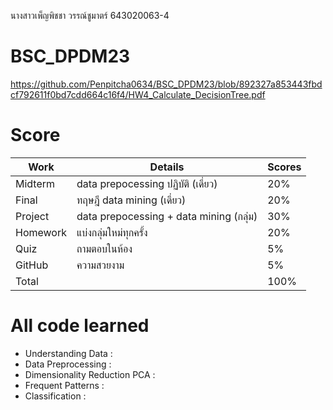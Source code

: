 นางสาวเพ็ญพิชชา วรรณ์ชูมาตร์ 643020063-4
# BSC_DPDM23

https://github.com/Penpitcha0634/BSC_DPDM23/blob/892327a853443fbdcf792611f0bd7cdd664c16f4/HW4_Calculate_DecisionTree.pdf

# Score
| **Work** | **Details** | **Scores** |
|---- | ---- | ---- |
| Midterm | data prepocessing ปฏิบัติ (เดี่ยว) | 20% |
| Final | ทฤษฎี data mining (เดี่ยว) | 20%
| Project | data prepocessing + data mining (กลุ่ม) | 30%
| Homework | แบ่งกลุ่มใหม่ทุกครั้ง | 20%
| Quiz | ถามตอบในห้อง | 5%
| GitHub | ความสวยงาม | 5%
| Total |  | 100% |

# All code learned
- Understanding Data :
- Data Preprocessing :
- Dimensionality Reduction PCA :
- Frequent Patterns :
- Classification : 
